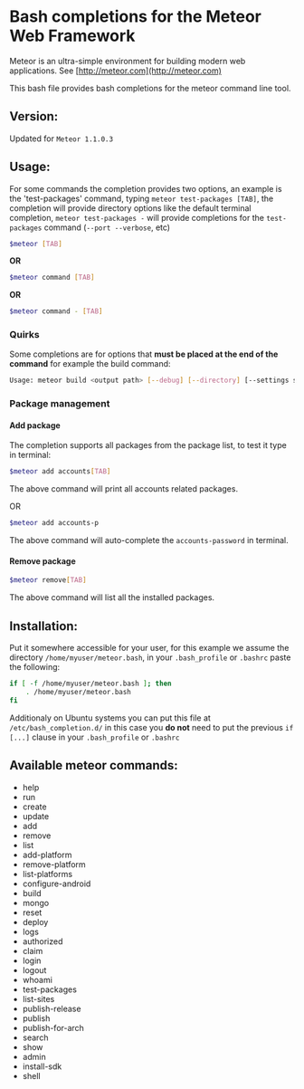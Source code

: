 # Bash completions for the Meteor Web Framework

Meteor is an ultra-simple environment for building modern web
applications. See [http://meteor.com](http://meteor.com)

This bash file provides bash completions for the meteor command line tool.

## Version:

Updated for `Meteor 1.1.0.3`

## Usage:

For some commands the completion provides two options, an example is the 'test-packages' command, typing `meteor test-packages [TAB]`, the completion will provide directory options like the default terminal completion, `meteor test-packages -` will provide completions for the `test-packages` command (`--port --verbose`, etc)

```bash
$meteor [TAB]
```
**OR**

```bash
$meteor command [TAB]
```
**OR**

```bash
$meteor command - [TAB]
```

### Quirks
Some completions are for options that **must be placed at the end of the command**
for example the build command:

```bash
Usage: meteor build <output path> [--debug] [--directory] [--settings settings.json]
```


### Package management

#### Add package

The completion supports all packages from the package list, to test it type in terminal:

```bash
$meteor add accounts[TAB]
```

The above command will print all accounts related packages.

OR

```bash
$meteor add accounts-p
```

The above command will auto-complete the `accounts-password` in terminal.


#### Remove package

```bash
$meteor remove[TAB]
```

The above command will list all the installed packages.

## Installation:

Put it somewhere accessible for your user, for this example we assume 
the directory `/home/myuser/meteor.bash`, in your `.bash_profile` or
`.bashrc` paste the following:

```bash
if [ -f /home/myuser/meteor.bash ]; then
    . /home/myuser/meteor.bash
fi
```

Additionaly on Ubuntu systems you can put this file at `/etc/bash_completion.d/` in this case you **do not** need to put the previous `if [...]` clause in your `.bash_profile` or `.bashrc`

## Available meteor commands:

* help
* run
* create
* update
* add
* remove
* list
* add-platform
* remove-platform
* list-platforms
* configure-android
* build
* mongo
* reset
* deploy
* logs
* authorized
* claim
* login
* logout
* whoami
* test-packages
* list-sites
* publish-release
* publish
* publish-for-arch
* search
* show
* admin
* install-sdk
* shell
